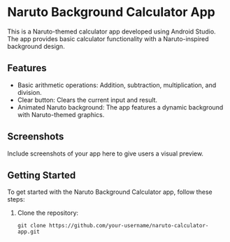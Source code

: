# Naruto Background Calculator App

This is a Naruto-themed calculator app developed using Android Studio. The app provides basic calculator functionality with a Naruto-inspired background design.

## Features

- Basic arithmetic operations: Addition, subtraction, multiplication, and division.
- Clear button: Clears the current input and result.
- Animated Naruto background: The app features a dynamic background with Naruto-themed graphics.

## Screenshots

Include screenshots of your app here to give users a visual preview.

## Getting Started

To get started with the Naruto Background Calculator app, follow these steps:

1. Clone the repository:
   ```shell
   git clone https://github.com/your-username/naruto-calculator-app.git
